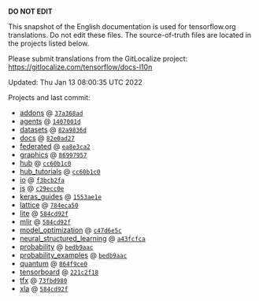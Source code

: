 __DO NOT EDIT__

This snapshot of the English documentation is used for tensorflow.org
translations. Do not edit these files. The source-of-truth files are located in
the projects listed below.

Please submit translations from the GitLocalize project: https://gitlocalize.com/tensorflow/docs-l10n

Updated: Thu Jan 13 08:00:35 UTC 2022

Projects and last commit:

- [addons](https://github.com/tensorflow/addons/tree/master/docs) @ <a href='https://github.com/tensorflow/addons/commit/37a368adfea1d0ec4cb85998946f458e9d565818'><code>37a368ad</code></a>
- [agents](https://github.com/tensorflow/agents/tree/master/docs) @ <a href='https://github.com/tensorflow/agents/commit/1407001d242f7f77fb9407f9b1ac78bcd8f73a09'><code>1407001d</code></a>
- [datasets](https://github.com/tensorflow/datasets/tree/master/docs) @ <a href='https://github.com/tensorflow/datasets/commit/82a9836d691ca24ef0af7eb65f27c91a8af22cad'><code>82a9836d</code></a>
- [docs](https://github.com/tensorflow/docs/tree/master/site/en) @ <a href='https://github.com/tensorflow/docs/commit/82e0ad2736976ef594c757651d5bbddab91f005d'><code>82e0ad27</code></a>
- [federated](https://github.com/tensorflow/federated/tree/main/docs) @ <a href='https://github.com/tensorflow/federated/commit/ea8e3ca2797f3d268f96f94e052cebff9be27705'><code>ea8e3ca2</code></a>
- [graphics](https://github.com/tensorflow/graphics/tree/master/tensorflow_graphics/g3doc) @ <a href='https://github.com/tensorflow/graphics/commit/86997957324bfbdd85848daae989b4c02588faa0'><code>86997957</code></a>
- [hub](https://github.com/tensorflow/hub/tree/master/docs) @ <a href='https://github.com/tensorflow/hub/commit/cc60b1c016511b33cca5106913be5a1a9126018e'><code>cc60b1c0</code></a>
- [hub_tutorials](https://github.com/tensorflow/hub/tree/master/examples/colab) @ <a href='https://github.com/tensorflow/hub/commit/cc60b1c016511b33cca5106913be5a1a9126018e'><code>cc60b1c0</code></a>
- [io](https://github.com/tensorflow/io/tree/master/docs) @ <a href='https://github.com/tensorflow/io/commit/f3bcb2faed4ce0596ef1fa4dc6bb471abd6aea67'><code>f3bcb2fa</code></a>
- [js](https://github.com/tensorflow/tfjs-website/tree/master/docs) @ <a href='https://github.com/tensorflow/tfjs-website/commit/c29ecc0e2f1f80e401e3db2509f7eed87d5a1a81'><code>c29ecc0e</code></a>
- [keras_guides](https://github.com/tensorflow/docs/tree/snapshot-keras/site/en/guide/keras) @ <a href='https://github.com/tensorflow/docs/commit/1553ae1e4a149be71703e2ee60173b3d1e0e8c00'><code>1553ae1e</code></a>
- [lattice](https://github.com/tensorflow/lattice/tree/master/docs) @ <a href='https://github.com/tensorflow/lattice/commit/784eca50cbdfedf39f183cc7d298c9fe376b69c0'><code>784eca50</code></a>
- [lite](https://github.com/tensorflow/tensorflow/tree/master/tensorflow/lite/g3doc) @ <a href='https://github.com/tensorflow/tensorflow/commit/584cd92f6a2ff3ba63e653e2e3d0c6f78e3d15eb'><code>584cd92f</code></a>
- [mlir](https://github.com/tensorflow/tensorflow/tree/master/tensorflow/compiler/mlir/g3doc) @ <a href='https://github.com/tensorflow/tensorflow/commit/584cd92f6a2ff3ba63e653e2e3d0c6f78e3d15eb'><code>584cd92f</code></a>
- [model_optimization](https://github.com/tensorflow/model-optimization/tree/master/tensorflow_model_optimization/g3doc) @ <a href='https://github.com/tensorflow/model-optimization/commit/c47d6e5c61e1e3ba7a94d7796e71dd8f83b1b83f'><code>c47d6e5c</code></a>
- [neural_structured_learning](https://github.com/tensorflow/neural-structured-learning/tree/master/g3doc) @ <a href='https://github.com/tensorflow/neural-structured-learning/commit/a43fcfca1f97ecc0ee99e688e5c8bf16c8fb6629'><code>a43fcfca</code></a>
- [probability](https://github.com/tensorflow/probability/tree/main/tensorflow_probability/g3doc) @ <a href='https://github.com/tensorflow/probability/commit/bedb9aac14500546a41380d48112d40a16cc88c0'><code>bedb9aac</code></a>
- [probability_examples](https://github.com/tensorflow/probability/tree/main/tensorflow_probability/examples/jupyter_notebooks) @ <a href='https://github.com/tensorflow/probability/commit/bedb9aac14500546a41380d48112d40a16cc88c0'><code>bedb9aac</code></a>
- [quantum](https://github.com/tensorflow/quantum/tree/master/docs) @ <a href='https://github.com/tensorflow/quantum/commit/864f9ce0774d7e58fb3b4c7d0b12d810042a2dbd'><code>864f9ce0</code></a>
- [tensorboard](https://github.com/tensorflow/tensorboard/tree/master/docs) @ <a href='https://github.com/tensorflow/tensorboard/commit/221c2f18628552b0d1852228a7a89dd4c7b2dadf'><code>221c2f18</code></a>
- [tfx](https://github.com/tensorflow/tfx/tree/master/docs) @ <a href='https://github.com/tensorflow/tfx/commit/73fbd980f4a93a27e2e9ea6b14c954cf705905b5'><code>73fbd980</code></a>
- [xla](https://github.com/tensorflow/tensorflow/tree/master/tensorflow/compiler/xla/g3doc) @ <a href='https://github.com/tensorflow/tensorflow/commit/584cd92f6a2ff3ba63e653e2e3d0c6f78e3d15eb'><code>584cd92f</code></a>

